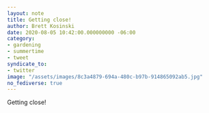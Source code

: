 ```yaml
---
layout: note
title: Getting close!
author: Brett Kosinski
date: 2020-08-05 10:42:00.000000000 -06:00
category:
- gardening
- summertime
- tweet
syndicate_to:
- twitter
image: "/assets/images/8c3a4879-694a-480c-b97b-914865092ab5.jpg"
no_fediverse: true
---
```

Getting close!